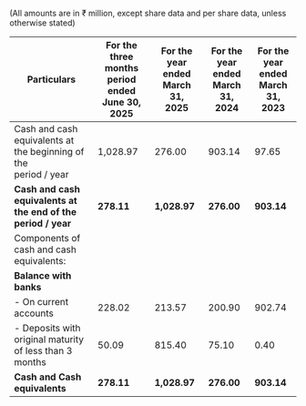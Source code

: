 (All amounts are in ₹ million, except share data and per share data, unless otherwise stated)

<table><thead><tr><th>Particulars</th><th>For the three months<br>period ended June 30,<br>2025</th><th>For the year<br>ended March 31,<br>2025</th><th>For the year<br>ended March 31,<br>2024</th><th>For the year<br>ended March 31,<br>2023</th></tr></thead><tbody><tr><td>Cash and cash equivalents at the beginning of the<br>period / year</td><td>1,028.97</td><td>276.00</td><td>903.14</td><td>97.65</td></tr><tr><td><strong>Cash and cash equivalents at the end of the<br>period / year</strong></td><td><strong>278.11</strong></td><td><strong>1,028.97</strong></td><td><strong>276.00</strong></td><td><strong>903.14</strong></td></tr><tr><td>Components of cash and cash equivalents:</td><td></td><td></td><td></td><td></td></tr><tr><td><strong>Balance with banks</strong></td><td></td><td></td><td></td><td></td></tr><tr><td>- On current accounts</td><td>228.02</td><td>213.57</td><td>200.90</td><td>902.74</td></tr><tr><td>- Deposits with original maturity of less than 3<br>months</td><td>50.09</td><td>815.40</td><td>75.10</td><td>0.40</td></tr><tr><td><strong>Cash and Cash equivalents</strong></td><td><strong>278.11</strong></td><td><strong>1,028.97</strong></td><td><strong>276.00</strong></td><td><strong>903.14</strong></td></tr></tbody></table>